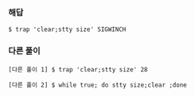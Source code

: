### 해답

```
$ trap 'clear;stty size' SIGWINCH
```

### 다른 풀이

```
[다른 풀이 1] $ trap 'clear;stty size' 28

[다른 풀이 2] $ while true; do stty size;clear ;done
```
